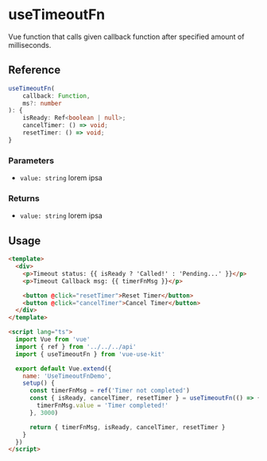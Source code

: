 # useTimeoutFn

Vue function that calls given callback function after specified amount of milliseconds.

## Reference

```typescript
useTimeoutFn(
    callback: Function,
    ms?: number
): {
    isReady: Ref<boolean | null>;
    cancelTimer: () => void;
    resetTimer: () => void;
}
```

### Parameters

- `value: string` lorem ipsa

### Returns

- `value: string` lorem ipsa

## Usage

```html
<template>
  <div>
    <p>Timeout status: {{ isReady ? 'Called!' : 'Pending...' }}</p>
    <p>Timeout Callback msg: {{ timerFnMsg }}</p>

    <button @click="resetTimer">Reset Timer</button>
    <button @click="cancelTimer">Cancel Timer</button>
  </div>
</template>

<script lang="ts">
  import Vue from 'vue'
  import { ref } from '../../../api'
  import { useTimeoutFn } from 'vue-use-kit'

  export default Vue.extend({
    name: 'UseTimeoutFnDemo',
    setup() {
      const timerFnMsg = ref('Timer not completed')
      const { isReady, cancelTimer, resetTimer } = useTimeoutFn(() => {
        timerFnMsg.value = 'Timer completed!'
      }, 3000)

      return { timerFnMsg, isReady, cancelTimer, resetTimer }
    }
  })
</script>
```
